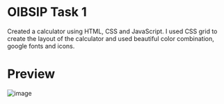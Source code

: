 # OIBSIP Task 1
Created a calculator using HTML, CSS and JavaScript. I used CSS grid to create the layout of the calculator and used beautiful color combination, google fonts and icons.
# Preview
![image](https://user-images.githubusercontent.com/114283335/221410640-089c8d25-24da-4bf7-aa13-995a02ff2579.png)
